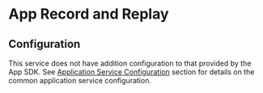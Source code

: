 # App Record and Replay

## Configuration

This service does not have addition configuration to that provided by the App SDK. 
See [Application Service Configuration](../../../GeneralAppServiceConfig) section for details on the common application service configuration.
